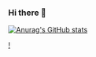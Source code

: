 ### Hi there 👋

[![Anurag's GitHub stats](https://github-readme-stats.vercel.app/api?username=t94xr)]()

[!](https://github-readme-streak-stats.herokuapp.com/?user=t94xr)
